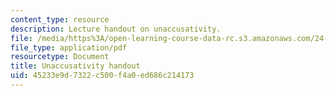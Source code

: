 ```yaml
---
content_type: resource
description: Lecture handout on unaccusativity.
file: /media/https%3A/open-learning-course-data-rc.s3.amazonaws.com/24-902-language-and-its-structure-ii-syntax-fall-2003/45233e9d7322c500f4a0ed686c214173_10_27_handout.pdf
file_type: application/pdf
resourcetype: Document
title: Unaccusativity handout
uid: 45233e9d-7322-c500-f4a0-ed686c214173
---
```

